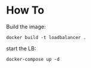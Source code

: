 # How To

Build the image:

```docker build -t loadbalancer .```


start the LB:

```docker-compose up -d```